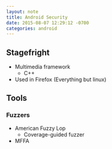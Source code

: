 ```yaml
---
layout: note
title: Android Security
date: 2015-08-07 12:29:12 -0700
categories: android
---
```


## Stagefright

- Multimedia framework
	- C++
- Used in Firefox (Everything but linux)


## Tools

### Fuzzers

- American Fuzzy Lop
	- Coverage-guided fuzzer
- MFFA
